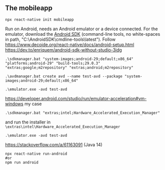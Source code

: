 ## The mobileapp

```
npx react-native init mobileapp
```

Run on Android, needs an Android emulator or a device connected.
For the emulator, download the [Android SDK](https://developer.android.com/studio#downloads) (command-line tools, no white-spaces in path, "C:\AndroidSDK\cmdline-tools\latest").
Follow
https://www.decoide.org/react-native/docs/android-setup.html
https://dev.to/enriquem/android-sdk-without-studio-3idg

```
.\sdkmanager.bat "system-images;android-29;default;x86_64" "platforms;android-29" "build-tools;29.0.3" "extras;google;m2repository" "extras;android;m2repository"
```
```
.\avdmanager.bat create avd --name test-avd --package "system-images;android-29;default;x86_64"
```
```
.\emulator.exe -avd test-avd
```
https://developer.android.com/studio/run/emulator-acceleration#vm-windows
my case
```
.\sdkmanager.bat "extras;intel;Hardware_Accelerated_Execution_Manager"
```
and run the installer in `\extras\intel\Hardware_Accelerated_Execution_Manager`

```
.\emulator.exe -avd test-avd
```
https://stackoverflow.com/a/61163091 (Java 14)

```
npx react-native run-android
#or
npm run android
```